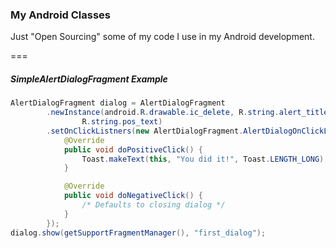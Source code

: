 ### My Android Classes ###

Just "Open Sourcing" some of my code I use in my Android development.

===

##### SimpleAlertDialogFragment Example #####

```Java
AlertDialogFragment dialog = AlertDialogFragment
        .newInstance(android.R.drawable.ic_delete, R.string.alert_title,
                R.string.pos_text)
        .setOnClickListners(new AlertDialogFragment.AlertDialogOnClickListeners() {
            @Override
            public void doPositiveClick() {
                Toast.makeText(this, "You did it!", Toast.LENGTH_LONG).show();
            }

            @Override
            public void doNegativeClick() {
                /* Defaults to closing dialog */
            }
        });
dialog.show(getSupportFragmentManager(), "first_dialog");
```
